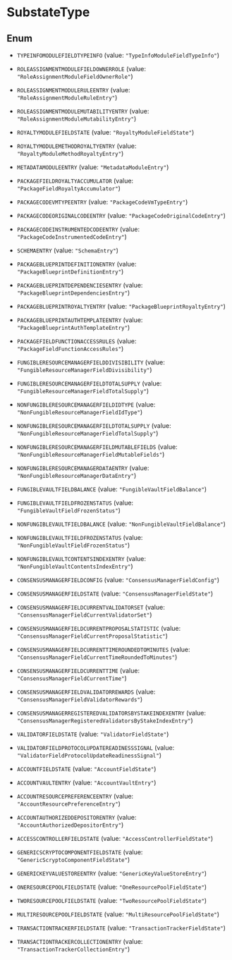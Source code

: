 

# SubstateType

## Enum


* `TYPEINFOMODULEFIELDTYPEINFO` (value: `"TypeInfoModuleFieldTypeInfo"`)

* `ROLEASSIGNMENTMODULEFIELDOWNERROLE` (value: `"RoleAssignmentModuleFieldOwnerRole"`)

* `ROLEASSIGNMENTMODULERULEENTRY` (value: `"RoleAssignmentModuleRuleEntry"`)

* `ROLEASSIGNMENTMODULEMUTABILITYENTRY` (value: `"RoleAssignmentModuleMutabilityEntry"`)

* `ROYALTYMODULEFIELDSTATE` (value: `"RoyaltyModuleFieldState"`)

* `ROYALTYMODULEMETHODROYALTYENTRY` (value: `"RoyaltyModuleMethodRoyaltyEntry"`)

* `METADATAMODULEENTRY` (value: `"MetadataModuleEntry"`)

* `PACKAGEFIELDROYALTYACCUMULATOR` (value: `"PackageFieldRoyaltyAccumulator"`)

* `PACKAGECODEVMTYPEENTRY` (value: `"PackageCodeVmTypeEntry"`)

* `PACKAGECODEORIGINALCODEENTRY` (value: `"PackageCodeOriginalCodeEntry"`)

* `PACKAGECODEINSTRUMENTEDCODEENTRY` (value: `"PackageCodeInstrumentedCodeEntry"`)

* `SCHEMAENTRY` (value: `"SchemaEntry"`)

* `PACKAGEBLUEPRINTDEFINITIONENTRY` (value: `"PackageBlueprintDefinitionEntry"`)

* `PACKAGEBLUEPRINTDEPENDENCIESENTRY` (value: `"PackageBlueprintDependenciesEntry"`)

* `PACKAGEBLUEPRINTROYALTYENTRY` (value: `"PackageBlueprintRoyaltyEntry"`)

* `PACKAGEBLUEPRINTAUTHTEMPLATEENTRY` (value: `"PackageBlueprintAuthTemplateEntry"`)

* `PACKAGEFIELDFUNCTIONACCESSRULES` (value: `"PackageFieldFunctionAccessRules"`)

* `FUNGIBLERESOURCEMANAGERFIELDDIVISIBILITY` (value: `"FungibleResourceManagerFieldDivisibility"`)

* `FUNGIBLERESOURCEMANAGERFIELDTOTALSUPPLY` (value: `"FungibleResourceManagerFieldTotalSupply"`)

* `NONFUNGIBLERESOURCEMANAGERFIELDIDTYPE` (value: `"NonFungibleResourceManagerFieldIdType"`)

* `NONFUNGIBLERESOURCEMANAGERFIELDTOTALSUPPLY` (value: `"NonFungibleResourceManagerFieldTotalSupply"`)

* `NONFUNGIBLERESOURCEMANAGERFIELDMUTABLEFIELDS` (value: `"NonFungibleResourceManagerFieldMutableFields"`)

* `NONFUNGIBLERESOURCEMANAGERDATAENTRY` (value: `"NonFungibleResourceManagerDataEntry"`)

* `FUNGIBLEVAULTFIELDBALANCE` (value: `"FungibleVaultFieldBalance"`)

* `FUNGIBLEVAULTFIELDFROZENSTATUS` (value: `"FungibleVaultFieldFrozenStatus"`)

* `NONFUNGIBLEVAULTFIELDBALANCE` (value: `"NonFungibleVaultFieldBalance"`)

* `NONFUNGIBLEVAULTFIELDFROZENSTATUS` (value: `"NonFungibleVaultFieldFrozenStatus"`)

* `NONFUNGIBLEVAULTCONTENTSINDEXENTRY` (value: `"NonFungibleVaultContentsIndexEntry"`)

* `CONSENSUSMANAGERFIELDCONFIG` (value: `"ConsensusManagerFieldConfig"`)

* `CONSENSUSMANAGERFIELDSTATE` (value: `"ConsensusManagerFieldState"`)

* `CONSENSUSMANAGERFIELDCURRENTVALIDATORSET` (value: `"ConsensusManagerFieldCurrentValidatorSet"`)

* `CONSENSUSMANAGERFIELDCURRENTPROPOSALSTATISTIC` (value: `"ConsensusManagerFieldCurrentProposalStatistic"`)

* `CONSENSUSMANAGERFIELDCURRENTTIMEROUNDEDTOMINUTES` (value: `"ConsensusManagerFieldCurrentTimeRoundedToMinutes"`)

* `CONSENSUSMANAGERFIELDCURRENTTIME` (value: `"ConsensusManagerFieldCurrentTime"`)

* `CONSENSUSMANAGERFIELDVALIDATORREWARDS` (value: `"ConsensusManagerFieldValidatorRewards"`)

* `CONSENSUSMANAGERREGISTEREDVALIDATORSBYSTAKEINDEXENTRY` (value: `"ConsensusManagerRegisteredValidatorsByStakeIndexEntry"`)

* `VALIDATORFIELDSTATE` (value: `"ValidatorFieldState"`)

* `VALIDATORFIELDPROTOCOLUPDATEREADINESSSIGNAL` (value: `"ValidatorFieldProtocolUpdateReadinessSignal"`)

* `ACCOUNTFIELDSTATE` (value: `"AccountFieldState"`)

* `ACCOUNTVAULTENTRY` (value: `"AccountVaultEntry"`)

* `ACCOUNTRESOURCEPREFERENCEENTRY` (value: `"AccountResourcePreferenceEntry"`)

* `ACCOUNTAUTHORIZEDDEPOSITORENTRY` (value: `"AccountAuthorizedDepositorEntry"`)

* `ACCESSCONTROLLERFIELDSTATE` (value: `"AccessControllerFieldState"`)

* `GENERICSCRYPTOCOMPONENTFIELDSTATE` (value: `"GenericScryptoComponentFieldState"`)

* `GENERICKEYVALUESTOREENTRY` (value: `"GenericKeyValueStoreEntry"`)

* `ONERESOURCEPOOLFIELDSTATE` (value: `"OneResourcePoolFieldState"`)

* `TWORESOURCEPOOLFIELDSTATE` (value: `"TwoResourcePoolFieldState"`)

* `MULTIRESOURCEPOOLFIELDSTATE` (value: `"MultiResourcePoolFieldState"`)

* `TRANSACTIONTRACKERFIELDSTATE` (value: `"TransactionTrackerFieldState"`)

* `TRANSACTIONTRACKERCOLLECTIONENTRY` (value: `"TransactionTrackerCollectionEntry"`)



